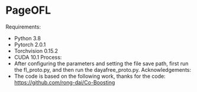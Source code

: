 # PageOFL
Requirements:
- Python 3.8
- Pytorch 2.0.1
- Torchvision 0.15.2
- CUDA 10.1
Process:
- After configuring the parameters and setting the file save path, first run the fl_proto.py, and then run the dayafree_proto.py.
Acknowledgements:
- The code is based on the following work, thanks for the code: https://github.com/rong-dai/Co-Boosting
